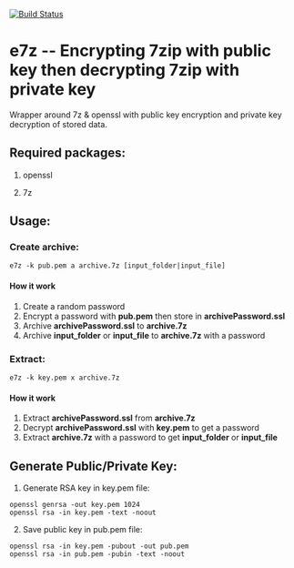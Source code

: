[![Build Status](https://travis-ci.org/okigan/e7z.svg?branch=master)](https://travis-ci.org/okigan/e7z)

# e7z -- Encrypting 7zip with public key then decrypting 7zip with private key

Wrapper around 7z & openssl with public key encryption and private key decryption of stored data.

## Required packages:

1. openssl

2. 7z

## Usage:

### Create archive:

```shell
e7z -k pub.pem a archive.7z [input_folder|input_file]
```
#### How it work 

1. Create a random password 
2. Encrypt a password with **pub.pem** then store in **archivePassword.ssl** 
3. Archive **archivePassword.ssl** to **archive.7z**
4. Archive **input_folder** or **input_file** to **archive.7z** with a password 

### Extract:

```shell
e7z -k key.pem x archive.7z
```

#### How it work

1. Extract **archivePassword.ssl** from **archive.7z** 
2. Decrypt **archivePassword.ssl** with **key.pem** to get a password
3. Extract **archive.7z** with a password to get **input_folder** or **input_file**

## Generate Public/Private Key:

1. Generate RSA key in key.pem file:

```shell
openssl genrsa -out key.pem 1024 
openssl rsa -in key.pem -text -noout 
```

2. Save public key in pub.pem file:
```shell
openssl rsa -in key.pem -pubout -out pub.pem 
openssl rsa -in pub.pem -pubin -text -noout 
```
